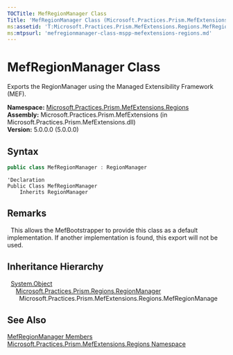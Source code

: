 ```yaml
---
TOCTitle: MefRegionManager Class
Title: 'MefRegionManager Class (Microsoft.Practices.Prism.MefExtensions.Regions)'
ms:assetid: 'T:Microsoft.Practices.Prism.MefExtensions.Regions.MefRegionManager'
ms:mtpsurl: 'mefregionmanager-class-mspp-mefextensions-regions.md'
---
```


# MefRegionManager Class

Exports the RegionManager using the Managed Extensibility Framework (MEF). 

**Namespace:** [Microsoft.Practices.Prism.MefExtensions.Regions](/patterns-practices/reference/mspp-mefextensions-regions-namespace)  
**Assembly:** Microsoft.Practices.Prism.MefExtensions (in Microsoft.Practices.Prism.MefExtensions.dll)  
**Version:** 5.0.0.0 (5.0.0.0)

## Syntax

```C#
public class MefRegionManager : RegionManager
```

```VB
'Declaration
Public Class MefRegionManager
	Inherits RegionManager
```

## Remarks

&nbsp;&nbsp;This allows the MefBootstrapper to provide this class as a default implementation. If another implementation is found, this export will not be used. 

## Inheritance Hierarchy

&nbsp;&nbsp;[System.Object](http://msdn.microsoft.com/en-us/library/e5kfa45b)<br>
&nbsp;&nbsp;&nbsp;&nbsp;&nbsp;[Microsoft.Practices.Prism.Regions.RegionManager](/patterns-practices/reference/regionmanager-class-mspp-regions)  
&nbsp;&nbsp;&nbsp;&nbsp;&nbsp;&nbsp;&nbsp;Microsoft.Practices.Prism.MefExtensions.Regions.MefRegionManage

## See Also

[MefRegionManager Members](/patterns-practices/reference/mefregionmanager-members-mspp-mefextensions-regions)  
[Microsoft.Practices.Prism.MefExtensions.Regions Namespace](/patterns-practices/reference/mspp-mefextensions-regions-namespace)